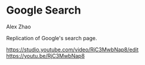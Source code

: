 # Google Search
Alex Zhao

Replication of Google's search page.

[https://studio.youtube.com/video/RjC3MwbNap8/edit
](https://youtu.be/RjC3MwbNap8)https://youtu.be/RjC3MwbNap8
